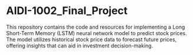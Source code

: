 # AIDI-1002_Final_Project
This repository contains the code and resources for implementing a Long Short-Term Memory (LSTM) neural network model to predict stock prices. The model utilizes historical stock price data to forecast future prices, offering insights that can aid in investment decision-making.
